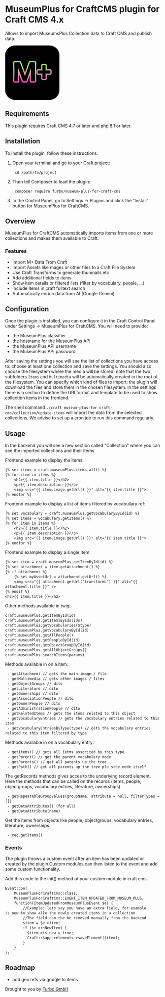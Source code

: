 # MuseumPlus for CraftCMS plugin for Craft CMS 4.x

Allows to import MuseumsPlus Collection data to Craft CMS and publish data.

![Screenshot](resources/img/plugin-logo.png)

## Requirements

This plugin requires Craft CMS 4.7 or later and php 8.1 or later.

## Installation

To install the plugin, follow these instructions.

1. Open your terminal and go to your Craft project:

        cd /path/to/project

2. Then tell Composer to load the plugin:

        composer require furbo/museum-plus-for-craft-cms

3. In the Control Panel, go to Settings → Plugins and click the “Install” button for MuseumPlus for CraftCMS.

## Overview

MuseumPlus for CraftCMS automatically imports items from one or more collections and makes them available to Craft.

### Features
- Import M+ Data From Craft
- Import Assets like mages or other files to a Craft File System
- Use Craft Transforms to generate thumnails etc
- Add additional fields to items
- Show item details or filtered lists (filter by vocabulary, people, ...)
- Include items in craft fulltext search
- Automatically enrich data from AI (Google Gemini).

## Configuration

Once the plugin is installed, you can configure it in the Craft Control Panel under Settings → MuseumPlus for CraftCMS.
You will need to provide:
- the MuseumPlus classifier
- the hostname for the MuseumPlus API
- the MuseumPlus API username
- the MuseumPlus API password

After saving the settings you will see the list of collections you have access to: choose at least one collection and save the settings.
You should also choose the filesystem where the media will be stored: note that the two subfolders `Items` and `Multimedia` will be automatically created in the root of the filesystem.
You can specify which kind of files to import: the plugin will download the files and store them in the chosen filesystem.
In the settings there is a section to define the URI format and template to be used to show collection items in the frontend.

The shell command `./craft museum-plus-for-craft-cms/collection/update-items` will import the data from the selected collections.
We advise to set up a cron job to run this command regularly.

## Usage

In the backend you will see a new section called "Collection" where you can see the imported collections and their items

Frontend example to display the items:
```
{% set items = craft.museumPlus.items.all() %}
{% for item in items %}
    <h2>{{ item.title }}</h2>
    <p>{{ item.description }}</p>
    <img src="{{ item.image.getUrl() }}" alt="{{ item.title }}">
{% endfor %}
```

Frontend example to display a list of items filtered by vocabuilary ref:
```
{% set vocabulary = craft.museumPlus.getVocabularyById(id) %}
{% set items = vocabulary.getItems() %}
{% for item in items %}
    <h2>{{ item.title }}</h2>
    <p>{{ item.description }}</p>
    <img src="{{ item.image.getUrl() }}" alt="{{ item.title }}">
{% endfor %}

```

Frontend example to display a single item:
```
{% set item = craft.museumPlus.getItemById(id) %}
{% set attachment = item.getAttachment() %}
{% if attachment %}
    {% set myAssetUrl = attachment.getUrl() %}
    <img src="{{ attachment.getUrl("transformL") }}" alt="{{ attachment.title }}" />
{% endif %}
<h2>{{ item.title }}</h2>
```

Other methods available in twig:
```
craft.museumPlus.getItemById(id)
craft.museumPlus.getItemsByIds(ids)
craft.museumPlus.getVocabularies($type)
craft.museumPlus.getVocabularyById(id)
craft.museumPlus.getAllPeople()
craft.museumPlus.getPeopleById(id)
craft.museumPlus.getObjectGroupById(id)
craft.museumPlus.getAllObjectGroups()
craft.museumPlus.searchItems(params)
```

Methods available in on a item:
```
 - getAttachment // gets the main image / file
 - getMultimedia // gets other images / files
 - getObjectGroups // dito
 - getLiterature // dito
 - getOwnerships // dito
 - getAssociationPeople // dito
 - getOwnerPeople // dito
 - getAdministrationPeople // dito
 - getRelatedItems // gets the items related to this object
 - getVocabularyEntries // gets the vocabulary entries related to this item
 - getVocabularyEntriesByType(type) // gets the vocabulary entries related to this item filtered by type
```

Methods available in on a vocabulary entry:
```
 - getItems() // gets all ietms associted by this type
 - getParent() // get the parent vocabulary node
 - getParents() // get all parents up the tree
 - getPath() // get all parents up the tree plu sthe node itself
```

The getRecords methods gives acces to the underlying record element.
Here the methods that can be called on the records (items, people, objectgroups, vocabulary entries, literature, ownerships)
```
 - getRepeatableGroupValues(groupName, attribute = null, filterTypes = [])
 - getDataAttributes() (for all)
 - getDataAttribute(name)
```

Get the items from objects like people, objectgroups, vocabulary entries, literature, ownerships
 ```
  - rec.getItems()
 ```

### Events

The plugin throws a custom event after an item has been updated or created by the plugin.Custom modules can then listen to the event and add some custom functionality.

Add this code to the init() method of your custom module in craft cms.

```
Event::on(
    MuseumPlusForCraftCms::class,
    MuseumPlusForCraftCms::EVENT_ITEM_UPDATED_FROM_MUSEUM_PLUS,
    function(ItemUpdatedFromMuseumPlusEvent $e) {
        //Example: lets say you have an extra field, for example is_new to show alle the newly created items in a collection.
        //The field can the be removed manually from the backend
        $item = $e->item;
        if ($e->isNewItem) {
          $item->is_new = true;
          Craft::$app->elements->saveElement($item);
        }
    }
);

```

## Roadmap

* add geo refs via google to items

Brought to you by [Furbo GmbH](https://furbo.ch)
